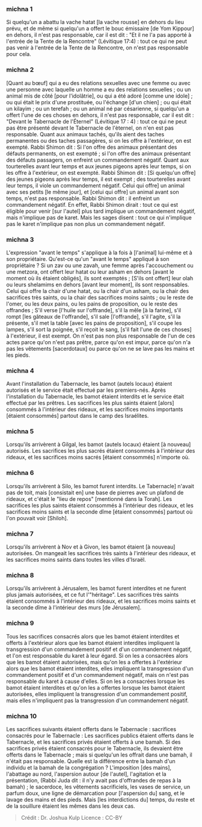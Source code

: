 
### michna 1
Si quelqu'un a abattu la vache hatat [la vache rousse] en dehors du lieu prévu, et de même si quelqu'un a offert le bouc émissaire [de Yom Kippour] en dehors, il n'est pas responsable, car il est dit : "Et il ne l'a pas apporté à l'entrée de la Tente de la Rencontre" (Lévitique 17:4) : tout ce qui ne peut pas venir à l'entrée de la Tente de la Rencontre, on n'est pas responsable pour cela.

### michna 2
[Quant au bœuf] qui a eu des relations sexuelles avec une femme ou avec une personne avec laquelle un homme a eu des relations sexuelles ; ou un animal mis de côté [pour l'idolâtrie], ou qui a été adoré [comme une idole] ; ou qui était le prix d'une prostituée, ou l'échange [d'un chien] ; ou qui était un kilayim ; ou un terefah ; ou un animal né par césarienne, si quelqu'un a offert l'une de ces choses en dehors, il n'est pas responsable, car il est dit : "Devant le Tabernacle de l'Éternel" (Lévitique 17 : 4) : tout ce qui ne peut pas être présenté devant le Tabernacle de l'èternel, on n'en est pas responsable. Quant aux animaux tachés, qu'ils aient des taches permanentes ou des taches passagères, si on les offre à l'extérieur, on est exempté. Rabbi Shimon dit : Si l'on offre des animaux présentant des défauts permanents, on est exempté ; si l'on offre des animaux présentant des défauts passagers, on enfreint un commandement négatif. Quant aux tourterelles avant leur temps et aux jeunes pigeons après leur temps, si on les offre à l'extérieur, on est exempté. Rabbi Shimon dit : [Si quelqu'un offre] des jeunes pigeons après leur temps, il est exempt ; des tourterelles avant leur temps, il viole un commandement négatif. Celui qui offre] un animal avec ses petits [le même jour], et [celui qui offre] un animal avant son temps, n'est pas responsable. Rabbi Shimon dit : il enfreint un commandement négatif. En effet, Rabbi Shimon dirait : tout ce qui est éligible pour venir [sur l'autel] plus tard implique un commandement négatif, mais n'implique pas de karet. Mais les sages disent : tout ce qui n'implique pas le karet n'implique pas non plus un commandement négatif.

### michna 3
L'expression "avant le temps" s'applique à la fois à [l'animal] lui-même et à son propriétaire. Qu'est-ce qu'un "avant le temps" appliqué à son propriétaire ? Si un zav ou une zavah, une femme après l'accouchement ou une metzora, ont offert leur hatat ou leur asham en dehors [avant le moment où ils étaient obligés], ils sont exemptés ; [S'ils ont offert] leur olah ou leurs shelamims en dehors [avant leur moment], ils sont responsables. Celui qui offre la chair d'une hatat, ou la chair d'un asham, ou la chair des sacrifices très saints, ou la chair des sacrifices moins saints ; ou le reste de l'omer, ou les deux pains, ou les pains de proposition, ou le reste des offrandes ; S'il verse [l'huile sur l'offrande], s'il la mêle [à la farine], s'il rompt [les gâteaux de l'offrande], s'il sale [l'offrande], s'il l'agite, s'il la présente, s'il met la table [avec les pains de proposition], s'il coupe les lampes, s'il sort la poignée, s'il reçoit le sang, [s'il fait l'une de ces choses] à l'extérieur, il est exempt. On n'est pas non plus responsable de l'un de ces actes parce qu'on n'est pas prêtre, parce qu'on est impur, parce qu'on n'a pas les vêtements [sacerdotaux] ou parce qu'on ne se lave pas les mains et les pieds.

### michna 4
Avant l'installation du Tabernacle, les bamot (autels locaux) étaient autorisés et le service était effectué par les premiers-nés. Après l'installation du Tabernacle, les bamot étaient interdits et le service était effectué par les prêtres. Les sacrifices les plus saints étaient [alors] consommés à l'intérieur des rideaux, et les sacrifices moins importants [étaient consommés] partout dans le camp des Israélites.

### michna 5
Lorsqu'ils arrivèrent à Gilgal, les bamot (autels locaux) étaient [à nouveau] autorisés. Les sacrifices les plus sacrés étaient consommés à l'intérieur des rideaux, et les sacrifices moins sacrés [étaient consommés] n'importe où.

### michna 6
Lorsqu'ils arrivèrent à Silo, les bamot furent interdits. Le Tabernacle] n'avait pas de toit, mais [consistait en] une base de pierres avec un plafond de rideaux, et c'était le "lieu de repos" [mentionné dans la Torah]. Les sacrifices les plus saints étaient consommés à l'intérieur des rideaux, et les sacrifices moins saints et la seconde dîme [étaient consommés] partout où l'on pouvait voir [Shiloh].

### michna 7
Lorsqu'ils arrivèrent à Nov et à Givon, les bamot étaient [à nouveau] autorisées. On mangeait les sacrifices très saints à l'intérieur des rideaux, et les sacrifices moins saints dans toutes les villes d'Israël.

### michna 8
Lorsqu'ils arrivèrent à Jérusalem, les bamot furent interdites et ne furent plus jamais autorisées, et ce fut l'"héritage". Les sacrifices très saints étaient consommés à l'intérieur des rideaux, et les sacrifices moins saints et la seconde dîme à l'intérieur des murs [de Jérusalem].

### michna 9
Tous les sacrifices consacrés alors que les bamot étaient interdites et offerts à l'extérieur alors que les bamot étaient interdites impliquent la transgression d'un commandement positif et d'un commandement négatif, et l'on est responsable du karet à leur égard. Si on les a consacrées alors que les bamot étaient autorisées, mais qu'on les a offertes à l'extérieur alors que les bamot étaient interdites, elles impliquent la transgression d'un commandement positif et d'un commandement négatif, mais on n'est pas responsable du karet à cause d'elles. Si on les a consacrées lorsque les bamot étaient interdites et qu'on les a offertes lorsque les bamot étaient autorisées, elles impliquent la transgression d'un commandement positif, mais elles n'impliquent pas la transgression d'un commandement négatif.

### michna 10
Les sacrifices suivants étaient offerts dans le Tabernacle : sacrifices consacrés pour le Tabernacle : Les sacrifices publics étaient offerts dans le Tabernacle, et les sacrifices privés étaient offerts à une bamah. Si des sacrifices privés étaient consacrés pour le Tabernacle, ils devaient être offerts dans le Tabernacle ; mais si quelqu'un les offrait dans une bamah, il n'était pas responsable. Quelle est la différence entre la bamah d'un individu et la bamah de la congrégation ? L'imposition [des mains], l'abattage au nord, l'aspersion autour [de l'autel], l'agitation et la présentation, (Rabbi Juda dit : il n'y avait pas d'offrandes de repas à la bamah) ; le sacerdoce, les vêtements sacrificiels, les vases de service, un parfum doux, une ligne de démarcation pour [l'aspersion du] sang, et le lavage des mains et des pieds. Mais [les interdictions du] temps, du reste et de la souillure étaient les mêmes dans les deux cas.

>Crédit : Dr. Joshua Kulp
>Licence : CC-BY